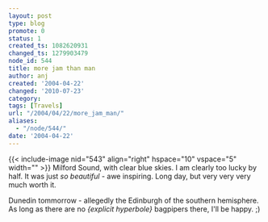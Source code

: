 ```yaml
---
layout: post
type: blog
promote: 0
status: 1
created_ts: 1082620931
changed_ts: 1279903479
node_id: 544
title: more jam than man
author: anj
created: '2004-04-22'
changed: '2010-07-23'
category:
tags: [Travels]
url: "/2004/04/22/more_jam_man/"
aliases:
  - "/node/544/"
date: '2004-04-22'
---
```

{{< include-image nid="543" align="right" hspace="10" vspace="5" width="" >}}
Milford Sound, with clear blue skies.  I am clearly too lucky by half.  It was just _so beautiful_ - awe inspiring.  Long day, but very very very much worth it.

Dunedin tommorrow - allegedly the Edinburgh of the southern hemisphere.  As long as there are no _{explicit hyperbole}_ bagpipers there, I'll be happy.  ;)
